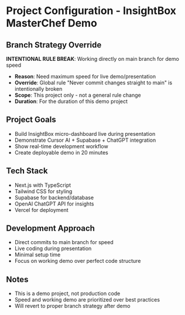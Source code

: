 # Project Configuration - InsightBox MasterChef Demo

## Branch Strategy Override
**INTENTIONAL RULE BREAK**: Working directly on main branch for demo speed

- **Reason**: Need maximum speed for live demo/presentation
- **Override**: Global rule "Never commit changes straight to main" is intentionally broken
- **Scope**: This project only - not a general rule change
- **Duration**: For the duration of this demo project

## Project Goals
- Build InsightBox micro-dashboard live during presentation
- Demonstrate Cursor AI + Supabase + ChatGPT integration
- Show real-time development workflow
- Create deployable demo in 20 minutes

## Tech Stack
- Next.js with TypeScript
- Tailwind CSS for styling
- Supabase for backend/database
- OpenAI ChatGPT API for insights
- Vercel for deployment

## Development Approach
- Direct commits to main branch for speed
- Live coding during presentation
- Minimal setup time
- Focus on working demo over perfect code structure

## Notes
- This is a demo project, not production code
- Speed and working demo are prioritized over best practices
- Will revert to proper branch strategy after demo 